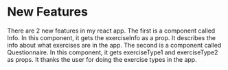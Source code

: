 # New Features

There are 2 new features in my react app. The first is a component called Info. In this component, it gets the exerciseInfo as a prop. It describes the info about what exercises are in the app. The second is a component called Questionnaire. In this component, it gets exerciseType1 and exerciseType2 as props. It thanks the user for doing the exercise types in the app.